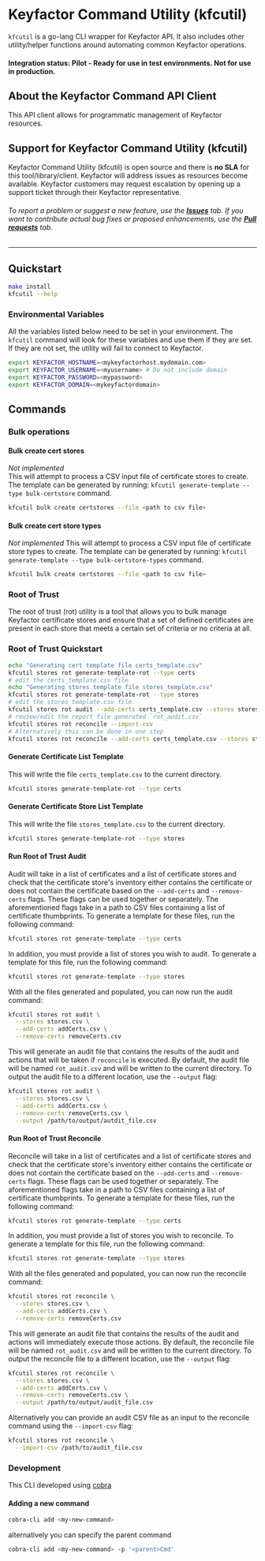# Keyfactor Command Utility (kfcutil)

`kfcutil` is a go-lang CLI wrapper for Keyfactor API. It also includes other utility/helper functions around automating common Keyfactor operations.

#### Integration status: Pilot - Ready for use in test environments. Not for use in production.

## About the Keyfactor Command API Client

This API client allows for programmatic management of Keyfactor resources.



## Support for Keyfactor Command Utility (kfcutil)

Keyfactor Command Utility (kfcutil) is open source and there is **no SLA** for this tool/library/client. Keyfactor will address issues as resources become available. Keyfactor customers may request escalation by opening up a support ticket through their Keyfactor representative.

###### To report a problem or suggest a new feature, use the **[Issues](../../issues)** tab. If you want to contribute actual bug fixes or proposed enhancements, use the **[Pull requests](../../pulls)** tab.
___




## Quickstart

```bash
make install
kfcutil --help
````

### Environmental Variables

All the variables listed below need to be set in your environment. The `kfcutil` command will look for these variables
and use them if they are set. If they are not set, the utility will fail to connect to Keyfactor.

```bash
export KEYFACTOR_HOSTNAME=<mykeyfactorhost.mydomain.com>
export KEYFACTOR_USERNAME=<myusername> # Do not include domain
export KEYFACTOR_PASSWORD=<mypassword>
export KEYFACTOR_DOMAIN=<mykeyfactordomain>
```

## Commands

### Bulk operations

#### Bulk create cert stores

*Not implemented*  
This will attempt to process a CSV input file of certificate stores to create. The template can be generated by
running: `kfcutil generate-template --type bulk-certstore` command.

```bash
kfcutil bulk create certstores --file <path to csv file>
```

#### Bulk create cert store types

*Not implemented*
This will attempt to process a CSV input file of certificate store types to create. The template can be generated by
running: `kfcutil generate-template --type bulk-certstore-types` command.

```bash
kfcutil bulk create certstores --file <path to csv file>
```

### Root of Trust
The root of trust (rot) utility is a tool that allows you to bulk manage Keyfactor certificate stores and ensure that a 
set of defined certificates are present in each store that meets a certain set of criteria or no criteria at all.

### Root of Trust Quickstart
```bash
echo "Generating cert template file certs_template.csv"
kfcutil stores rot generate-template-rot --type certs
# edit the certs_template.csv file
echo "Generating stores template file stores_template.csv"
kfcutil stores rot generate-template-rot --type stores
# edit the stores_template.csv file
kfcutil stores rot audit --add-certs certs_template.csv --stores stores_template.csv #This will audit the stores and generate a report file
# review/edit the report file generated `rot_audit.csv`
kfcutil stores rot reconcile --import-csv
# Alternatively this can be done in one step
kfcutil stores rot reconcile --add-certs certs_template.csv --stores stores_template.csv
```

#### Generate Certificate List Template

This will write the file `certs_template.csv` to the current directory.

```bash
kfcutil stores generate-template-rot --type certs
```

#### Generate Certificate Store List Template

This will write the file `stores_template.csv` to the current directory.

```bash
kfcutil stores generate-template-rot --type stores
```

#### Run Root of Trust Audit

Audit will take in a list of certificates and a list of certificate stores and check that the certificate store's 
inventory either contains the certificate or does not contain the certificate based on the `--add-certs` and 
`--remove-certs` flags. These flags can be used together or separately. The aforementioned flags take in a path to CSV 
files containing a list of certificate thumbprints. To generate a template for these files, run the following command:
```bash
kfcutil stores rot generate-template --type certs
```
In addition, you must provide a list of stores you wish to audit. To generate a template for this file, run the following
command:
```bash
kfcutil stores rot generate-template --type stores
```
With all the files generated and populated, you can now run the audit command:
```bash
kfcutil stores rot audit \
  --stores stores.csv \
  --add-certs addCerts.csv \
  --remove-certs removeCerts.csv
```
This will generate an audit file that contains the results of the audit and actions that will be taken if `reconcile` is
executed. By default, the audit file will be named `rot_audit.csv` and will be written to the current directory. To output
the audit file to a different location, use the `--output` flag:
```bash
kfcutil stores rot audit \
  --stores stores.csv \
  --add-certs addCerts.csv \
  --remove-certs removeCerts.csv \
  --output /path/to/output/autdit_file.csv
```


#### Run Root of Trust Reconcile

Reconcile will take in a list of certificates and a list of certificate stores and check that the certificate store's
inventory either contains the certificate or does not contain the certificate based on the `--add-certs` and
`--remove-certs` flags. These flags can be used together or separately. The aforementioned flags take in a path to CSV
files containing a list of certificate thumbprints. To generate a template for these files, run the following command:
```bash
kfcutil stores rot generate-template --type certs
```
In addition, you must provide a list of stores you wish to reconcile. To generate a template for this file, run the following
command:
```bash
kfcutil stores rot generate-template --type stores
```
With all the files generated and populated, you can now run the reconcile command:
```bash
kfcutil stores rot reconcile \
  --stores stores.csv \
  --add-certs addCerts.csv \
  --remove-certs removeCerts.csv
```
This will generate an audit file that contains the results of the audit and actions will immediately execute those actions.
By default, the reconcile file will be named `rot_audit.csv` and will be written to the current directory. To output
the reconcile file to a different location, use the `--output` flag:
```bash
kfcutil stores rot reconcile \
  --stores stores.csv \
  --add-certs addCerts.csv \
  --remove-certs removeCerts.csv \
  --output /path/to/output/audit_file.csv
```
Alternatively you can provide an audit CSV file as an input to the reconcile command using the `--import-csv` flag:
```bash
kfcutil stores rot reconcile \
  --import-csv /path/to/audit_file.csv
```

### Development

This CLI developed using [cobra](https://umarcor.github.io/cobra/)

#### Adding a new command

```bash
cobra-cli add <my-new-command>
```

alternatively you can specify the parent command

```bash
cobra-cli add <my-new-command> -p '<parent>Cmd'
```


